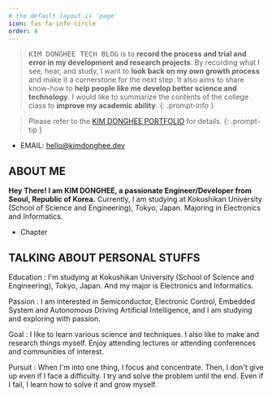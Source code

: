 ```yaml
---
# the default layout is 'page'
icon: fas fa-info-circle
order: 4
---
```


<!--
이 기술블로그는 저의 개발 및 연구 프로젝트에 있어서 그 과정과 시행착오에 대해 기록하기 위함입니다. 제가 보고, 듣고, 공부하는 것들을 기록함으로써 스스로의 성장 과정을 돌아보고 이를 다음 단계를 위한 초석으로 삼고자합니다. 또한 노하우를 공유해 저와 같은 사람들이 더 좋은 과학기술을 개발할 수 있도록 도움을 주기 위한 목적도 있습니다. 대학 수업 내용을 요약하여 제 학업에 대한 역량도 키우고자합니다.
-->

> <kbd>KIM DONGHEE TECH BLOG</kbd> is to **record the process and trial and error in my development and research projects**. By recording what I see, hear, and study, I want to **look back on my own growth process** and make it a cornerstone for the next step. It also aims to share know-how to **help people like me develop better science and technology**. I would like to summarize the contents of the college class to **improve my academic ability**.
{: .prompt-info }

> Please refer to the [KIM DONGHEE PORTFOLIO](https://portfolio.kimdonghee.dev) for details.
{: .prompt-tip }

- EMAIL: hello@kimdonghee.dev

## ABOUT ME

**Hey There! I am KIM DONGHEE, a passionate Engineer/Developer from Seoul, Republic of Korea.**
Currently, I am studying at Kokushikan University (School of Science and Engineering), Tokyo, Japan. Majoring in Electronics and Informatics.

- Chapter

## TALKING ABOUT PERSONAL STUFFS

Education
: I'm studying at Kokushikan University (School of Science and Engineering), Tokyo, Japan. And my major is Electronics and Informatics.

Passion
: I am interested in Semiconductor, Electronic Control, Embedded System and Autonomous Driving Artificial Intelligence, and I am studying and exploring with passion.

Goal
: I like to learn various science and techniques. I also like to make and research things myself. Enjoy attending lectures or attending conferences and communities of interest.

Pursuit
: When I'm into one thing, I focus and concentrate. Then, I don't give up even if I face a difficulty. I try and solve the problem until the end. Even if I fail, I learn how to solve it and grow myself.